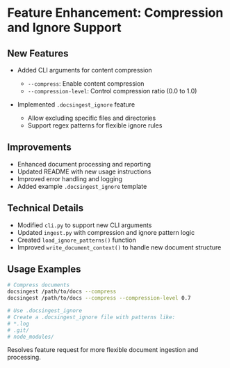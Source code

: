 # Feature Enhancement: Compression and Ignore Support

## New Features
- Added CLI arguments for content compression
  - `--compress`: Enable content compression
  - `--compression-level`: Control compression ratio (0.0 to 1.0)

- Implemented `.docsingest_ignore` feature
  - Allow excluding specific files and directories
  - Support regex patterns for flexible ignore rules

## Improvements
- Enhanced document processing and reporting
- Updated README with new usage instructions
- Improved error handling and logging
- Added example `.docsingest_ignore` template

## Technical Details
- Modified `cli.py` to support new CLI arguments
- Updated `ingest.py` with compression and ignore pattern logic
- Created `load_ignore_patterns()` function
- Improved `write_document_context()` to handle new document structure

## Usage Examples
```bash
# Compress documents
docsingest /path/to/docs --compress
docsingest /path/to/docs --compress --compression-level 0.7

# Use .docsingest_ignore
# Create a .docsingest_ignore file with patterns like:
# *.log
# .git/
# node_modules/
```

Resolves feature request for more flexible document ingestion and processing.
